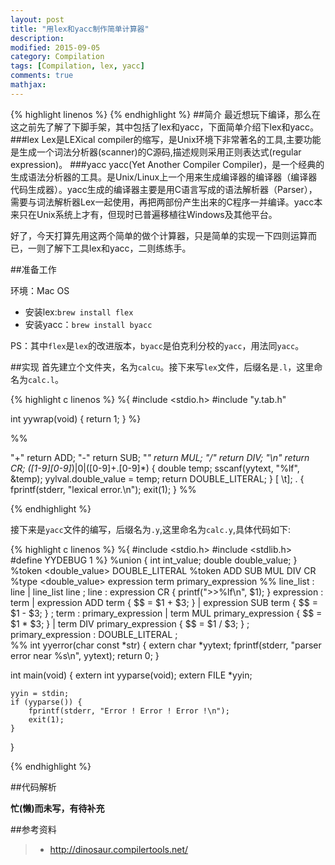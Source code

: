 ```yaml
---
layout: post
title: "用lex和yacc制作简单计算器"
description: 
modified: 2015-09-05
category: Compilation
tags: [Compilation, lex, yacc]
comments: true
mathjax: 
---
```

{% highlight linenos %}
{% endhighlight %}
##简介
最近想玩下编译，那么在这之前先了解了下脚手架，其中包括了lex和yacc，下面简单介绍下lex和yacc。
###lex
Lex是LEXical compiler的缩写，是Unix环境下非常著名的工具,主要功能是生成一个词法分析器(scanner)的C源码,描述规则采用正则表达式(regular expression)。
###yacc
yacc(Yet Another Compiler Compiler)，是一个经典的生成语法分析器的工具。是Unix/Linux上一个用来生成编译器的编译器（编译器代码生成器）。yacc生成的编译器主要是用C语言写成的语法解析器（Parser），需要与词法解析器Lex一起使用，再把两部份产生出来的C程序一并编译。yacc本来只在Unix系统上才有，但现时已普遍移植往Windows及其他平台。

好了，今天打算先用这两个简单的做个计算器，只是简单的实现一下四则运算而已，一则了解下工具lex和yacc，二则练练手。

##准备工作

环境：Mac OS

* 安装lex:`brew install flex`
* 安装yacc：`brew install byacc`

PS：其中`flex`是`lex`的改进版本，`byacc`是伯克利分校的`yacc`，用法同`yacc`。

##实现
首先建立个文件夹，名为`calcu`。接下来写`lex`文件，后缀名是`.l`，这里命名为`calc.l`。

{% highlight c linenos %}
%{
#include <stdio.h>
#include "y.tab.h"

int 
yywrap(void)
{
    return 1;
}
%}

%%

"+"     return ADD;
"-"     return SUB;
"*"     return MUL;
"/"     return DIV;
"\n"    return CR;
([1-9][0-9]*)|0|([0-9]+\.[0-9]*) {
    double temp;
    sscanf(yytext, "%lf", &temp);
    yylval.double_value = temp;
    return DOUBLE_LITERAL;
}
[ \t];
. {
    fprintf(stderr, "lexical error.\n");
    exit(1);
}
%%

{% endhighlight %}

接下来是`yacc`文件的编写，后缀名为`.y`,这里命名为`calc.y`,具体代码如下:

{% highlight c linenos %}
%{
#include <stdio.h>
#include <stdlib.h>
#define YYDEBUG 1
%}
%union {
    int          int_value;
    double       double_value;
}
%token <double_value>      DOUBLE_LITERAL
%token ADD SUB MUL DIV CR
%type <double_value> expression term primary_expression
%%
line_list
    : line
    | line_list line
    ;
line
    : expression CR
    {
        printf(">>%lf\n", $1);
    }
expression
    : term
    | expression ADD term
    {
        $$ = $1 + $3;
    }
    | expression SUB term
    {
        $$ = $1 - $3;
    }
    ;
term
    : primary_expression
    | term MUL primary_expression 
    {
        $$ = $1 * $3;
    }
    | term DIV primary_expression
    {
        $$ = $1 / $3;
    }
    ;
primary_expression
    : DOUBLE_LITERAL
    ;                 
%%
int
yyerror(char const *str)
{
    extern char *yytext;
    fprintf(stderr, "parser error near %s\n", yytext);
    return 0;
}

int main(void)
{
    extern int yyparse(void);
    extern FILE *yyin;

    yyin = stdin;
    if (yyparse()) {
        fprintf(stderr, "Error ! Error ! Error !\n");
        exit(1);
    }
}


{% endhighlight %}

##代码解析

**忙(懒)而未写，有待补充**


##参考资料

> * <http://dinosaur.compilertools.net/>